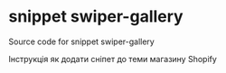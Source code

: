 # snippet swiper-gallery

Source code for snippet swiper-gallery

Інструкція як додати сніпет до теми магазину Shopify
